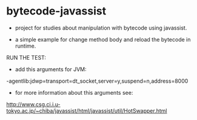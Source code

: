 bytecode-javassist
==================

* project for studies about manipulation with bytecode using javassist.

* a simple example for change method body and reload the bytecode in runtime.



RUN THE TEST:

* add this arguments for JVM:

-agentlib:jdwp=transport=dt_socket,server=y,suspend=n,address=8000

* for more information about this arguments see:

http://www.csg.ci.i.u-tokyo.ac.jp/~chiba/javassist/html/javassist/util/HotSwapper.html


